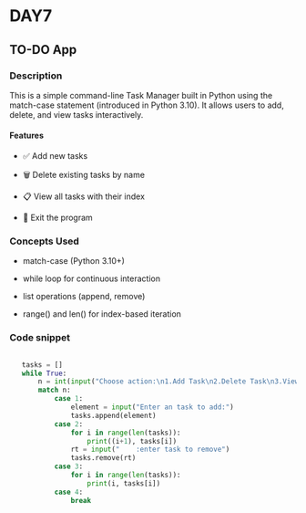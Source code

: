 # DAY7

## TO-DO App

### Description

This is a simple command-line Task Manager built in Python using the match-case statement (introduced in Python 3.10). It allows users to add, delete, and view tasks interactively.

#### Features

- ✅ Add new tasks

- 🗑️ Delete existing tasks by name

- 📋 View all tasks with their index

- 🚪 Exit the program

### Concepts Used

- match-case (Python 3.10+)

- while loop for continuous interaction

- list operations (append, remove)

- range() and len() for index-based iteration

### Code snippet

 ``` python

    tasks = []
    while True:
        n = int(input("Choose action:\n1.Add Task\n2.Delete Task\n3.View Tasks\n4. Exit"))
        match n:
            case 1:
                element = input("Enter an task to add:")
                tasks.append(element)
            case 2:
                for i in range(len(tasks)):
                    print((i+1), tasks[i])
                rt = input("    :enter task to remove")
                tasks.remove(rt)
            case 3:
                for i in range(len(tasks)):
                    print(i, tasks[i])
            case 4:
                break
        
```
